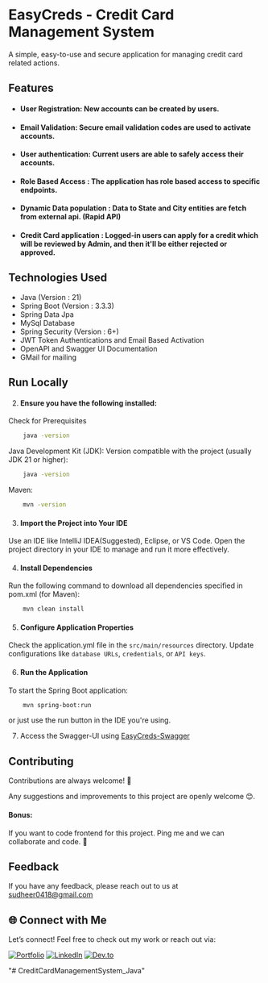
# EasyCreds - Credit Card Management System

A simple, easy-to-use and secure application for managing credit card related actions.


## Features

- #### User Registration: New accounts can be created by users.
- #### Email Validation: Secure email validation codes are used to activate accounts.
- #### User authentication: Current users are able to safely access their accounts.
- #### Role Based Access : The application has role based access to specific endpoints.
- #### Dynamic Data population : Data to State and City entities are fetch from external api. (Rapid API)
- #### Credit Card application : Logged-in users can apply for a credit which will be reviewed by Admin, and then it'll be either rejected or approved.




## Technologies Used

- Java (Version : 21)
- Spring Boot (Version : 3.3.3)
- Spring Data Jpa
- MySql Database
- Spring Security (Version : 6+)
- JWT Token Authentications and Email Based Activation
- OpenAPI and Swagger UI Documentation
- GMail for mailing




## Run Locally

2. #### Ensure you have the following installed:

Check for Prerequisites
```bash
    java -version
```

Java Development Kit (JDK):
Version compatible with the project (usually JDK 21 or higher):
```bash
    java -version
```

Maven:
```bash
    mvn -version
```

3. #### Import the Project into Your IDE
Use an IDE like IntelliJ IDEA(Suggested), Eclipse, or VS Code.
Open the project directory in your IDE to manage and run it more effectively.

4. #### Install Dependencies
Run the following command to download all dependencies specified in pom.xml (for Maven):
```bash
    mvn clean install 
```

5. #### Configure Application Properties
Check the application.yml file in the `src/main/resources` directory.
Update configurations like `database URLs`, `credentials`, or `API keys`.

6. #### Run the Application
To start the Spring Boot application:
```bash
    mvn spring-boot:run
```
or just use the run button in the IDE you're using.

7. Access the Swagger-UI using
   [EasyCreds-Swagger](http://localhost:8088/api/v1/swagger-ui/index.html)
## Contributing

Contributions are always welcome! 🤘

Any suggestions and improvements to this project are openly welcome 😊.

#### Bonus:
If you want to code frontend for this project. Ping me and we can collaborate and code. 🤝

## Feedback

If you have any feedback, please reach out to us at sudheer0418@gmail.com

## 🌐 Connect with Me

Let’s connect! Feel free to check out my work or reach out via:

[![Portfolio](https://img.shields.io/badge/Portfolio-%230A66C2?style=for-the-badge&logo=About.me&logoColor=white)]([https://your-portfolio-link.com](https://dilip-sudheer.netlify.app/))
[![LinkedIn](https://img.shields.io/badge/LinkedIn-%230A66C2?style=for-the-badge&logo=linkedin&logoColor=white)](https://www.linkedin.com/in/dilip-kumar-bk/)
[![Dev.to](https://img.shields.io/badge/Dev.to-%230A66C2?style=for-the-badge&logo=dev.to&logoColor=white)](https://dev.to/dilipkumar_0418)



"# CreditCardManagementSystem_Java" 
